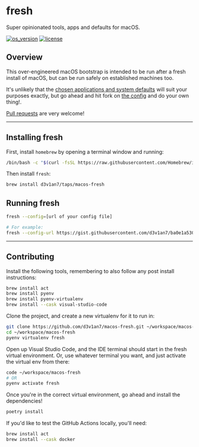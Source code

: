 # fresh

Super opinionated tools, apps and defaults for macOS.

[![os_version](https://img.shields.io/badge/macOS-13.x-blue.svg?maxAge=2592000)](https://www.apple.com/macos/ventura/)
[![license](https://img.shields.io/badge/license-GLWTPL-green.svg?maxAge=2592000)](LICENSE)

## Overview

This over-engineered macOS bootstrap is intended to be run after a fresh install of macOS, but can be run safely on established machines too.

It's unlikely that the [chosen applications and system defaults](https://gist.github.com/d3v1an7/ba0e1a530bfe27121de534c9d6a51213) will suit your purposes exactly, but go ahead and hit fork on [the config](https://gist.github.com/d3v1an7/ba0e1a530bfe27121de534c9d6a51213) and do your own thing!.

[Pull requests](https://help.github.com/articles/creating-a-pull-request/) are very welcome!

---

## Installing fresh

First, install `homebrew` by opening a terminal window and running:

``` sh
/bin/bash -c "$(curl -fsSL https://raw.githubusercontent.com/Homebrew/install/HEAD/install.sh)"
```

Then install `fresh`:

``` sh
brew install d3v1an7/taps/macos-fresh
```

## Running fresh

``` sh
fresh --config=[url of your config file]

# For example:
fresh --config-url https://gist.githubusercontent.com/d3v1an7/ba0e1a530bfe27121de534c9d6a51213/raw
```

---

## Contributing

Install the following tools, remembering to also follow any post install instructions:

``` sh
brew install act
brew install pyenv
brew install pyenv-virtualenv
brew install --cask visual-studio-code
```

Clone the project, and create a new virtualenv for it to run in:

``` sh
git clone https://github.com/d3v1an7/macos-fresh.git ~/workspace/macos-fresh
cd ~/workspace/macos-fresh
pyenv virtualenv fresh
```

Open up Visual Studio Code, and the IDE terminal should start in the fresh virtual environment.
Or, use whatever terminal you want, and just activate the virtual env from there:

``` sh
code ~/workspace/macos-fresh
# OR
pyenv activate fresh
```

Once you're in the correct virtual environment, go ahead and install the dependencies!

``` sh
poetry install
```

If you'd like to test the GitHub Actions locally, you'll need:

``` sh
brew install act
brew install --cask docker
```

